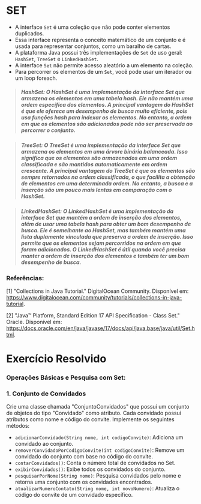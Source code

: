 # SET

- A interface `Set` é uma coleção que não pode conter elementos duplicados.
- Essa interface representa o conceito matemático de um conjunto e é usada para representar conjuntos, como um baralho de cartas.
- A plataforma Java possui três implementações de `Set` de uso geral: `HashSet`, `TreeSet` e `LinkedHashSet`.
- A interface `Set` não permite acesso aleatório a um elemento na coleção.
- Para percorrer os elementos de um `Set`, você pode usar um iterador ou um loop foreach.

> ##### *HashSet*: O HashSet é uma implementação da interface Set que armazena os elementos em uma tabela hash. Ele não mantém uma ordem específica dos elementos. A principal vantagem do HashSet é que ele oferece um desempenho de busca muito eficiente, pois usa funções hash para indexar os elementos. No entanto, a ordem em que os elementos são adicionados pode não ser preservada ao percorrer o conjunto.

> ##### *TreeSet*: O TreeSet é uma implementação da interface Set que armazena os elementos em uma árvore binária balanceada. Isso significa que os elementos são armazenados em uma ordem classificada e são mantidos automaticamente em ordem crescente. A principal vantagem do TreeSet é que os elementos são sempre retornados na ordem classificada, o que facilita a obtenção de elementos em uma determinada ordem. No entanto, a busca e a inserção são um pouco mais lentas em comparação com o HashSet.

> ##### *LinkedHashSet*: O LinkedHashSet é uma implementação da interface Set que mantém a ordem de inserção dos elementos, além de usar uma tabela hash para obter um bom desempenho de busca. Ele é semelhante ao HashSet, mas também mantém uma lista duplamente vinculada que preserva a ordem de inserção. Isso permite que os elementos sejam percorridos na ordem em que foram adicionados. O LinkedHashSet é útil quando você precisa manter a ordem de inserção dos elementos e também ter um bom desempenho de busca.

### Referências:

[1] "Collections in Java Tutorial." DigitalOcean Community. Disponível em: https://www.digitalocean.com/community/tutorials/collections-in-java-tutorial.

[2] "Java™ Platform, Standard Edition 17 API Specification - Class Set." Oracle. Disponível em: https://docs.oracle.com/en/java/javase/17/docs/api/java.base/java/util/Set.html.

# Exercício Resolvido

### Operações Básicas e Pesquisa com Set:

### 1. Conjunto de Convidados

<p>Crie uma classe chamada "ConjuntoConvidados" que possui um conjunto de objetos do tipo "Convidado" como atributo. Cada convidado possui atributos como nome e código do convite. Implemente os seguintes métodos:

- `adicionarConvidado(String nome, int codigoConvite)`: Adiciona um convidado ao conjunto.
- `removerConvidadoPorCodigoConvite(int codigoConvite)`: Remove um convidado do conjunto com base no código do convite.
- `contarConvidados()`: Conta o número total de convidados no Set.
- `exibirConvidados()`: Exibe todos os convidados do conjunto.
- `pesquisarPorNome(String nome)`: Pesquisa convidados pelo nome e retorna uma conjunto com os convidados encontrados.
- `atualizarNumeroContato(String nome, int novoNumero)`: Atualiza o código do convite de um convidado específico.
</p>
